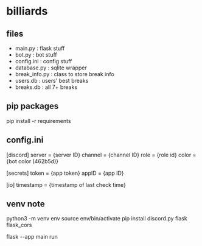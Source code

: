 # billiards

## files
- main.py : flask stuff
- bot.py : bot stuff
- config.ini : config stuff
- database.py : sqlite wrapper
- break_info.py : class to store break info
- users.db : users' best breaks
- breaks.db : all 7+ breaks

## pip packages
pip install -r requirements

## config.ini
[discord]
server = {server ID}
channel = {channel ID}
role = {role id}
color = {bot color (462b5d)}

[secrets]
token = {app token}
appID = {app ID}

[io]
timestamp = {timestamp of last check time}

## venv note
python3 -m venv env
source env/bin/activate
pip install discord.py flask flask_cors

flask --app main run
